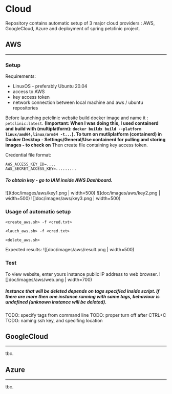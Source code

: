 # Cloud
Repository contains automatic setup of 3 major cloud providers : AWS, GoogleCloud, Azure and deployment of spring petclinic project. 

## AWS
---------------------------------
### Setup
Requirements:
- LinuxOS - preferably Ubuntu 20.04
- access to AWS
- key access token
- network connection between local machine and aws / ubuntu repositories

Before launching petclinic website build docker image and name it : `petclinic:latest`. **(Important: When I was doing this, I used containerd and build with (multiplatform): `docker buildx build --platform linux/amd64,linux/arm64 -t...`). To turn on mutliplatform (containerd) in Docker Desktop - Settings/General/Use containerd for pulling and storing images - to check on** 
Then create file containing key access token.


Credential file format:
```
AWS_ACCESS_KEY_ID=....
AWS_SECRET_ACCESS_KEY=.........
```

##### To obtain key - go to IAM inside AWS Dashboard.
![](doc/images/aws/key1.png | width=500)
![]doc/images/aws/key2.png | width=500)
![]doc/images/aws/key3.png | width=500)

### Usage of automatic setup
```
<create_aws.sh> -f <cred.txt>
```
```
<lauch_aws.sh> -f <cred.txt>
```
```
<delete_aws.sh>
```

Expected results:
![[doc/images/aws/result.png | width=500)


### Test
To view website, enter yours instance public IP address to web browser.
![]doc/images/aws/web.png | width=700)


##### Instance that will be deleted depends on tags specified inside script. If there are more then one instance running with same tags, behaviour is undefined (unknown instance will be deleted).
TODO: specify tags from command line
TODO: proper turn off after CTRL+C
TODO: naming ssh key, and specifing location

## GoogleCloud
-----------------------
tbc.

## Azure
-----------------------
tbc.

